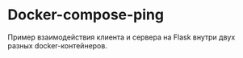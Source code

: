 # Docker-compose-ping

Пример взаимодействия клиента и сервера на Flask внутри двух разных docker-контейнеров. 
